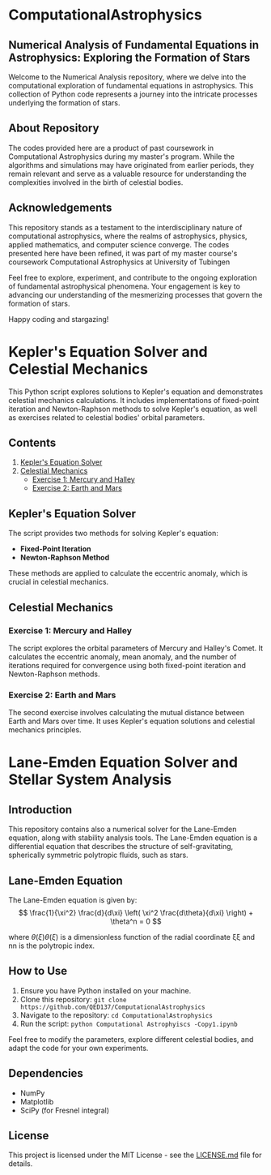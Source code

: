 # ComputationalAstrophysics
## Numerical Analysis of Fundamental Equations in Astrophysics: Exploring the Formation of Stars

Welcome to the Numerical Analysis repository, where we delve into the computational exploration of fundamental equations in astrophysics. This collection of Python code represents a journey into the intricate processes underlying the formation of stars.
## About Repository

The codes provided here are a product of past coursework in Computational Astrophysics during my master's program. While the algorithms and simulations may have originated from earlier periods, they remain relevant and serve as a valuable resource for understanding the complexities involved in the birth of celestial bodies.
## Acknowledgements
This repository stands as a testament to the interdisciplinary nature of computational astrophysics, where the realms of astrophysics, physics, applied mathematics, and computer science converge. The codes presented here have been refined, it was part of my master course's coursework Computational Astrophysics at University of Tubingen 

Feel free to explore, experiment, and contribute to the ongoing exploration of fundamental astrophysical phenomena. Your engagement is key to advancing our understanding of the mesmerizing processes that govern the formation of stars.

Happy coding and stargazing!

# Kepler's Equation Solver and Celestial Mechanics

This Python script explores solutions to Kepler's equation and demonstrates celestial mechanics calculations. It includes implementations of fixed-point iteration and Newton-Raphson methods to solve Kepler's equation, as well as exercises related to celestial bodies' orbital parameters.

## Contents

1. [Kepler's Equation Solver](#keplers-equation-solver)
2. [Celestial Mechanics](#celestial-mechanics)
    - [Exercise 1: Mercury and Halley](#exercise-1-mercury-and-halley)
    - [Exercise 2: Earth and Mars](#exercise-2-earth-and-mars)

## Kepler's Equation Solver

The script provides two methods for solving Kepler's equation:

- **Fixed-Point Iteration**
- **Newton-Raphson Method**

These methods are applied to calculate the eccentric anomaly, which is crucial in celestial mechanics.

## Celestial Mechanics

### Exercise 1: Mercury and Halley

The script explores the orbital parameters of Mercury and Halley's Comet. It calculates the eccentric anomaly, mean anomaly, and the number of iterations required for convergence using both fixed-point iteration and Newton-Raphson methods.

### Exercise 2: Earth and Mars

The second exercise involves calculating the mutual distance between Earth and Mars over time. It uses Kepler's equation solutions and celestial mechanics principles.

# Lane-Emden Equation Solver and Stellar System Analysis

## Introduction

This repository contains also a numerical solver for the Lane-Emden equation, along with stability analysis tools. The Lane-Emden equation is a differential equation that describes the structure of self-gravitating, spherically symmetric polytropic fluids, such as stars.
## Lane-Emden Equation

The Lane-Emden equation is given by:
$$
\frac{1}{\xi^2} \frac{d}{d\xi} \left( \xi^2 \frac{d\theta}{d\xi} \right) + \theta^n = 0
$$

where $θ(ξ)θ(ξ)$ is a dimensionless function of the radial coordinate ξξ and nn is the polytropic index.

## How to Use

1. Ensure you have Python installed on your machine.
2. Clone this repository: `git clone https://github.com/QED137/ComputationalAstrophysics`
3. Navigate to the repository: `cd ComputationalAstrophysics`
4. Run the script: `python Computational Astrophyiscs -Copy1.ipynb`

Feel free to modify the parameters, explore different celestial bodies, and adapt the code for your own experiments.

## Dependencies

- NumPy
- Matplotlib
- SciPy (for Fresnel integral)

## License

This project is licensed under the MIT License - see the [LICENSE.md](LICENSE.md) file for details.
